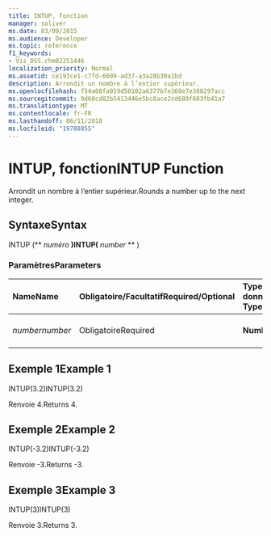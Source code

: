 ```yaml
---
title: INTUP, fonction
manager: soliver
ms.date: 03/09/2015
ms.audience: Developer
ms.topic: reference
f1_keywords:
- Vis_DSS.chm82251446
localization_priority: Normal
ms.assetid: ce193ce1-c7fd-6609-ad37-a3a28b30a1bd
description: Arrondit un nombre à l’entier supérieur.
ms.openlocfilehash: f54a08fa059d50102a6377b7e368e7e388297acc
ms.sourcegitcommit: 9d60cd82b5413446e5bc8ace2cd689f683fb41a7
ms.translationtype: MT
ms.contentlocale: fr-FR
ms.lasthandoff: 06/11/2018
ms.locfileid: "19788855"
---
```

# <a name="intup-function"></a><span data-ttu-id="8818b-103">INTUP, fonction</span><span class="sxs-lookup"><span data-stu-id="8818b-103">INTUP Function</span></span>

<span data-ttu-id="8818b-104">Arrondit un nombre à l’entier supérieur.</span><span class="sxs-lookup"><span data-stu-id="8818b-104">Rounds a number up to the next integer.</span></span>
  
## <a name="syntax"></a><span data-ttu-id="8818b-105">Syntaxe</span><span class="sxs-lookup"><span data-stu-id="8818b-105">Syntax</span></span>

<span data-ttu-id="8818b-106">INTUP (** *numéro* **)</span><span class="sxs-lookup"><span data-stu-id="8818b-106">INTUP(** *number* ** )</span></span> 
  
### <a name="parameters"></a><span data-ttu-id="8818b-107">Paramètres</span><span class="sxs-lookup"><span data-stu-id="8818b-107">Parameters</span></span>

|<span data-ttu-id="8818b-108">**Name**</span><span class="sxs-lookup"><span data-stu-id="8818b-108">**Name**</span></span>|<span data-ttu-id="8818b-109">**Obligatoire/Facultatif**</span><span class="sxs-lookup"><span data-stu-id="8818b-109">**Required/Optional**</span></span>|<span data-ttu-id="8818b-110">**Type de données**</span><span class="sxs-lookup"><span data-stu-id="8818b-110">**Data Type**</span></span>|<span data-ttu-id="8818b-111">**Description**</span><span class="sxs-lookup"><span data-stu-id="8818b-111">**Description**</span></span>|
|:-----|:-----|:-----|:-----|
| <span data-ttu-id="8818b-112">_number_</span><span class="sxs-lookup"><span data-stu-id="8818b-112">_number_</span></span> <br/> |<span data-ttu-id="8818b-113">Obligatoire</span><span class="sxs-lookup"><span data-stu-id="8818b-113">Required</span></span>  <br/> |<span data-ttu-id="8818b-114">**Number**</span><span class="sxs-lookup"><span data-stu-id="8818b-114">**Number**</span></span> <br/> |<span data-ttu-id="8818b-115">Nombre à arrondir à la valeur supérieure</span><span class="sxs-lookup"><span data-stu-id="8818b-115">The number to round up.</span></span>  <br/> |
   
## <a name="example-1"></a><span data-ttu-id="8818b-116">Exemple 1</span><span class="sxs-lookup"><span data-stu-id="8818b-116">Example 1</span></span>

<span data-ttu-id="8818b-117">INTUP(3.2)</span><span class="sxs-lookup"><span data-stu-id="8818b-117">INTUP(3.2)</span></span>
  
<span data-ttu-id="8818b-118">Renvoie 4.</span><span class="sxs-lookup"><span data-stu-id="8818b-118">Returns 4.</span></span>
  
## <a name="example-2"></a><span data-ttu-id="8818b-119">Exemple 2</span><span class="sxs-lookup"><span data-stu-id="8818b-119">Example 2</span></span>

<span data-ttu-id="8818b-120">INTUP(-3.2)</span><span class="sxs-lookup"><span data-stu-id="8818b-120">INTUP(-3.2)</span></span>
  
<span data-ttu-id="8818b-121">Renvoie -3.</span><span class="sxs-lookup"><span data-stu-id="8818b-121">Returns -3.</span></span>
  
## <a name="example-3"></a><span data-ttu-id="8818b-122">Exemple 3</span><span class="sxs-lookup"><span data-stu-id="8818b-122">Example 3</span></span>

<span data-ttu-id="8818b-123">INTUP(3)</span><span class="sxs-lookup"><span data-stu-id="8818b-123">INTUP(3)</span></span>
  
<span data-ttu-id="8818b-124">Renvoie 3.</span><span class="sxs-lookup"><span data-stu-id="8818b-124">Returns 3.</span></span>
  

